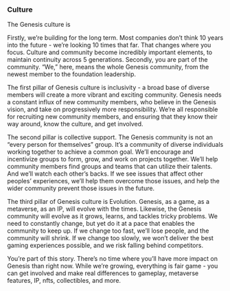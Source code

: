 <h3>Culture</h3>
<p>The Genesis culture is
<p>Firstly, we’re building for the long term. Most companies don’t think 10 years into the future - we’re looking 10 times that far. That changes where you focus. Culture and community become incredibly important elements, to maintain continuity across 5 generations. Secondly, you are part of the community. “We,” here, means the whole Genesis community, from the newest member to the foundation leadership.</p>
<p>The first pillar of Genesis culture is inclusivity - a broad base of diverse members will create a more vibrant and exciting community. Genesis needs a constant influx of new community members, who believe in the Genesis vision, and take on progressively more responsibility. We’re all responsible for recruiting new community members, and ensuring that they know their way around, know the culture, and get involved.</p>
<p>The second pillar is collective support. The Genesis community is not an “every person for themselves” group. It’s a community of diverse individuals working together to achieve a common goal. We’ll encourage and incentivize groups to form, grow, and work on projects together. We’ll help community members find groups and teams that can utilize their talents. And we’ll watch each other’s backs. If we see issues that affect other peoples’ experiences, we’ll help them overcome those issues, and help the wider community prevent those issues in the future.</p>
<p>The third pillar of Genesis culture is Evolution. Genesis, as a game, as a metaverse, as an IP, will evolve with the times. Likewise, the Genesis community will evolve as it grows, learns, and tackles tricky problems. We need to constantly change, but yet do it at a pace that enables the community to keep up. If we change too fast, we’ll lose people, and the community will shrink. If we change too slowly, we won’t deliver the best gaming experiences possible, and we risk falling behind competitors.</p>
<p>You’re part of this story. There’s no time where you’ll have more impact on Genesis than right now. While we’re growing, everything is fair game - you can get involved and make real differences to gameplay, metaverse features, IP, nfts, collectibles, and more.</p>